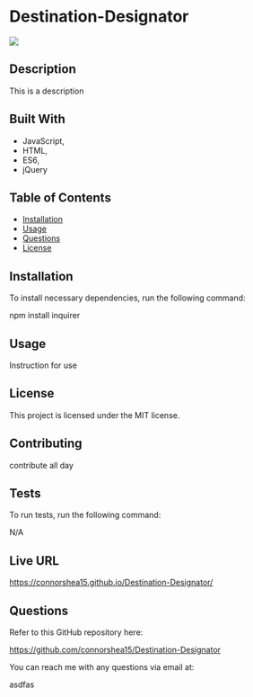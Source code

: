 
  # Destination-Designator

  ![](https://img.shields.io/badge/license-MIT-green)

  ## Description 
  This is a description

  
## Built With


 * JavaScript,
 * HTML,
 * ES6,
 * jQuery


  ## Table of Contents

  * [Installation](#installation)
  * [Usage](#usage)
  * [Questions](#questions)
  * [License](#license)

  ## Installation
  
  To install necessary dependencies, run the following command:
  
  npm install inquirer

  ## Usage

  Instruction for use

  ## License

  This project is licensed under the MIT license.

  ## Contributing

  contribute all day

  ## Tests

  To run tests, run the following command:

  N/A

  ## Live URL

  https://connorshea15.github.io/Destination-Designator/
  
  ## Questions

  Refer to this GitHub repository here:

  https://github.com/connorshea15/Destination-Designator

  You can reach me with any questions via email at:

  asdfas
  